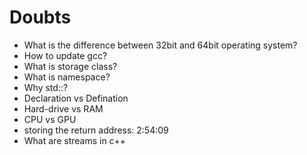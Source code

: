 # Doubts

- What is the difference between 32bit and 64bit operating system?
- How to update gcc?
- What is storage class?
- What is namespace?
- Why std::?
- Declaration vs Defination
- Hard-drive vs RAM
- CPU vs GPU
- storing the return address: 2:54:09
- What are streams in c++
